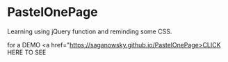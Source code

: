 # PastelOnePage
Learning using jQuery function and reminding some CSS.

for a DEMO <a href="https://saganowsky.github.io/PastelOnePage>CLICK HERE TO SEE </a>
